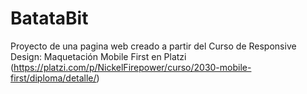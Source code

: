 # BatataBit
Proyecto de una pagina web creado a partir del Curso de Responsive Design: Maquetación Mobile First en Platzi (https://platzi.com/p/NickelFirepower/curso/2030-mobile-first/diploma/detalle/)

